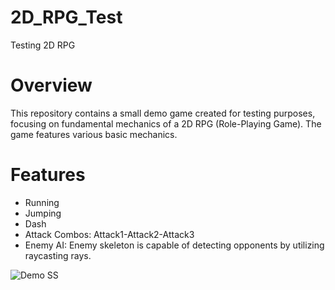 # 2D_RPG_Test
 Testing 2D RPG

# Overview
This repository contains a small demo game created for testing purposes, focusing on fundamental mechanics of a 2D RPG (Role-Playing Game). The game features various basic mechanics.

# Features
- Running
- Jumping
- Dash
- Attack Combos: Attack1-Attack2-Attack3
- Enemy AI: Enemy skeleton is capable of detecting opponents by utilizing raycasting rays.
  
![Demo SS](https://github.com/AtaDikmen/2D_RPG_Test/assets/103599799/e481fe3f-61a5-413c-8e10-5f437d776f4f)
